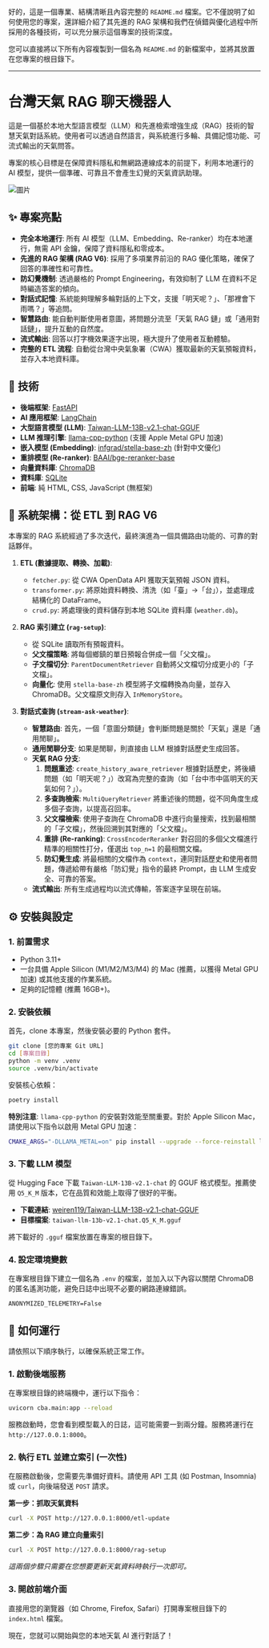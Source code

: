 好的，這是一個專業、結構清晰且內容完整的 `README.md` 檔案。它不僅說明了如何使用您的專案，還詳細介紹了其先進的 RAG 架構和我們在偵錯與優化過程中所採用的各種技術，可以充分展示這個專案的技術深度。

您可以直接將以下所有內容複製到一個名為 `README.md` 的新檔案中，並將其放置在您專案的根目錄下。

---

# 台灣天氣 RAG 聊天機器人

這是一個基於本地大型語言模型（LLM）和先進檢索增強生成（RAG）技術的智慧天氣對話系統。使用者可以透過自然語言，與系統進行多輪、具備記憶功能、可流式輸出的天氣問答。

專案的核心目標是在保障資料隱私和無網路連線成本的前提下，利用本地運行的 AI 模型，提供一個準確、可靠且不會產生幻覺的天氣資訊助理。

![圖片](https://github.com/zenuie/taiwan-weather-chat/blob/main/wetherchat.png "圖片")

## ✨ 專案亮點

*   **完全本地運行**: 所有 AI 模型（LLM、Embedding、Re-ranker）均在本地運行，無需 API 金鑰，保障了資料隱私和零成本。
*   **先進的 RAG 架構 (RAG V6)**: 採用了多項業界前沿的 RAG 優化策略，確保了回答的準確性和可靠性。
*   **防幻覺機制**: 透過嚴格的 Prompt Engineering，有效抑制了 LLM 在資料不足時編造答案的傾向。
*   **對話式記憶**: 系統能夠理解多輪對話的上下文，支援「明天呢？」、「那裡會下雨嗎？」等追問。
*   **智慧路由**: 能自動判斷使用者意圖，將問題分流至「天氣 RAG 鏈」或「通用對話鏈」，提升互動的自然度。
*   **流式輸出**: 回答以打字機效果逐字出現，極大提升了使用者互動體驗。
*   **完整的 ETL 流程**: 自動從台灣中央氣象署（CWA）獲取最新的天氣預報資料，並存入本地資料庫。

## 🔧 技術

*   **後端框架**: [FastAPI](https://fastapi.tiangolo.com/)
*   **AI 應用框架**: [LangChain](https://www.langchain.com/)
*   **大型語言模型 (LLM)**: [Taiwan-LLM-13B-v2.1-chat-GGUF](https://huggingface.co/audreyt/Taiwan-LLM-13B-v2.0-chat-GGUF)
*   **LLM 推理引擎**: [llama-cpp-python](https://github.com/abetlen/llama-cpp-python) (支援 Apple Metal GPU 加速)
*   **嵌入模型 (Embedding)**: [infgrad/stella-base-zh](https://huggingface.co/infgrad/stella-base-zh) (針對中文優化)
*   **重排模型 (Re-ranker)**: [BAAI/bge-reranker-base](https://huggingface.co/BAAI/bge-reranker-base)
*   **向量資料庫**: [ChromaDB](https://www.trychroma.com/)
*   **資料庫**: [SQLite](https://www.sqlite.org/index.html)
*   **前端**: 純 HTML, CSS, JavaScript (無框架)

## 🚀 系統架構：從 ETL 到 RAG V6

本專案的 RAG 系統經過了多次迭代，最終演進為一個具備路由功能的、可靠的對話夥伴。

1.  **ETL (數據提取、轉換、加載)**:
    *   `fetcher.py`: 從 CWA OpenData API 獲取天氣預報 JSON 資料。
    *   `transformer.py`: 將原始資料轉換、清洗（如「臺」->「台」），並處理成結構化的 DataFrame。
    *   `crud.py`: 將處理後的資料儲存到本地 SQLite 資料庫 (`weather.db`)。

2.  **RAG 索引建立 (`rag-setup`)**:
    *   從 SQLite 讀取所有預報資料。
    *   **父文檔策略**: 將每個鄉鎮的單日預報合併成一個「父文檔」。
    *   **子文檔切分**: `ParentDocumentRetriever` 自動將父文檔切分成更小的「子文檔」。
    *   **向量化**: 使用 `stella-base-zh` 模型將子文檔轉換為向量，並存入 ChromaDB。父文檔原文則存入 `InMemoryStore`。

3.  **對話式查詢 (`stream-ask-weather`)**:
    *   **智慧路由**: 首先，一個「意圖分類鏈」會判斷問題是關於「天氣」還是「通用閒聊」。
    *   **通用閒聊分支**: 如果是閒聊，則直接由 LLM 根據對話歷史生成回答。
    *   **天氣 RAG 分支**:
        1.  **問題重述**: `create_history_aware_retriever` 根據對話歷史，將後續問題（如「明天呢？」）改寫為完整的查詢（如「台中市中區明天的天氣如何？」）。
        2.  **多查詢檢索**: `MultiQueryRetriever` 將重述後的問題，從不同角度生成多個子查詢，以提高召回率。
        3.  **父文檔檢索**: 使用子查詢在 ChromaDB 中進行向量搜索，找到最相關的「子文檔」，然後回溯到其對應的「父文檔」。
        4.  **重排 (Re-ranking)**: `CrossEncoderReranker` 對召回的多個父文檔進行精準的相關性打分，僅選出 `top_n=1` 的最相關文檔。
        5.  **防幻覺生成**: 將最相關的文檔作為 `context`，連同對話歷史和使用者問題，傳遞給帶有嚴格「防幻覺」指令的最終 Prompt，由 LLM 生成安全、可靠的答案。
    *   **流式輸出**: 所有生成過程均以流式傳輸，答案逐字呈現在前端。

## ⚙️ 安裝與設定

### 1. 前置需求

*   Python 3.11+
*   一台具備 Apple Silicon (M1/M2/M3/M4) 的 Mac (推薦，以獲得 Metal GPU 加速) 或其他支援的作業系統。
*   足夠的記憶體 (推薦 16GB+)。

### 2. 安裝依賴

首先，clone 本專案，然後安裝必要的 Python 套件。

```bash
git clone [您的專案 Git URL]
cd [專案目錄]
python -m venv .venv
source .venv/bin/activate
```

安裝核心依賴：
```bash
poetry install
```


**特別注意**: `llama-cpp-python` 的安裝對效能至關重要。對於 Apple Silicon Mac，請使用以下指令以啟用 Metal GPU 加速：
```bash
CMAKE_ARGS="-DLLAMA_METAL=on" pip install --upgrade --force-reinstall llama-cpp-python --no-cache-dir
```

### 3. 下載 LLM 模型

從 Hugging Face 下載 `Taiwan-LLM-13B-v2.1-chat` 的 GGUF 格式模型。推薦使用 `Q5_K_M` 版本，它在品質和效能上取得了很好的平衡。

*   **下載連結**: [weiren119/Taiwan-LLM-13B-v2.1-chat-GGUF](https://huggingface.co/audreyt/Taiwan-LLM-13B-v2.0-chat-GGUF)
*   **目標檔案**: `taiwan-llm-13b-v2.1-chat.Q5_K_M.gguf`

將下載好的 `.gguf` 檔案放置在專案的根目錄下。

### 4. 設定環境變數

在專案根目錄下建立一個名為 `.env` 的檔案，並加入以下內容以關閉 ChromaDB 的匿名遙測功能，避免日誌中出現不必要的網路連線錯誤。

```
ANONYMIZED_TELEMETRY=False
```

## 🚀 如何運行

請依照以下順序執行，以確保系統正常工作。

### 1. 啟動後端服務

在專案根目錄的終端機中，運行以下指令：

```bash
uvicorn cba.main:app --reload
```

服務啟動時，您會看到模型載入的日誌，這可能需要一到兩分鐘。服務將運行在 `http://127.0.0.1:8000`。

### 2. 執行 ETL 並建立索引 (一次性)

在服務啟動後，您需要先準備好資料。請使用 API 工具 (如 Postman, Insomnia) 或 `curl`，向後端發送 `POST` 請求。

**第一步：抓取天氣資料**
```bash
curl -X POST http://127.0.0.1:8000/etl-update
```
**第二步：為 RAG 建立向量索引**
```bash
curl -X POST http://127.0.0.1:8000/rag-setup
```
*這兩個步驟只需要在您想要更新天氣資料時執行一次即可。*

### 3. 開啟前端介面

直接用您的瀏覽器（如 Chrome, Firefox, Safari）打開專案根目錄下的 `index.html` 檔案。

現在，您就可以開始與您的本地天氣 AI 進行對話了！
